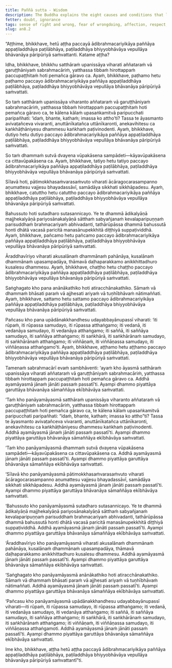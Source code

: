 ```yaml
---
title: Paññā sutta - Wisdom
description: The Buddha explains the eight causes and conditions that lead to the attainment, further development, growth, cultivation, and fulfillment of wisdom that pertains to the fundamentals of the spiritual life.
fetter: doubt, ignorance
tags: sense of right and wrong, fear of wrongdoing, affection, respect, inquiring, seclusion, aroused energy, five aggregates, wisdom, ignorance, an, an8
slug: an8.2
---
```


“Aṭṭhime, bhikkhave, hetū aṭṭha paccayā ādibrahmacariyikāya paññāya appaṭiladdhāya paṭilābhāya, paṭiladdhāya bhiyyobhāvāya vepullāya bhāvanāya pāripūriyā saṁvattanti. Katame aṭṭha?

Idha, bhikkhave, bhikkhu satthāraṁ upanissāya viharati aññataraṁ vā garuṭṭhāniyaṁ sabrahmacāriṁ, yatthassa tibbaṁ hirottappaṁ paccupaṭṭhitaṁ hoti pemañca gāravo ca. Ayaṁ, bhikkhave, paṭhamo hetu paṭhamo paccayo ādibrahmacariyikāya paññāya appaṭiladdhāya paṭilābhāya, paṭiladdhāya bhiyyobhāvāya vepullāya bhāvanāya pāripūriyā saṁvattati.

So taṁ satthāraṁ upanissāya viharanto aññataraṁ vā garuṭṭhāniyaṁ sabrahmacāriṁ, yatthassa tibbaṁ hirottappaṁ paccupaṭṭhitaṁ hoti pemañca gāravo ca, te kālena kālaṁ upasaṅkamitvā paripucchati paripañhati: ‘idaṁ, bhante, kathaṁ; imassa ko attho’ti? Tassa te āyasmanto avivaṭañceva vivaranti, anuttānīkatañca uttānīkaronti, anekavihitesu ca kaṅkhāṭhāniyesu dhammesu kaṅkhaṁ paṭivinodenti. Ayaṁ, bhikkhave, dutiyo hetu dutiyo paccayo ādibrahmacariyikāya paññāya appaṭiladdhāya paṭilābhāya, paṭiladdhāya bhiyyobhāvāya vepullāya bhāvanāya pāripūriyā saṁvattati.

So taṁ dhammaṁ sutvā dvayena vūpakāsena sampādeti—kāyavūpakāsena ca cittavūpakāsena ca. Ayaṁ, bhikkhave, tatiyo hetu tatiyo paccayo ādibrahmacariyikāya paññāya appaṭiladdhāya paṭilābhāya, paṭiladdhāya bhiyyobhāvāya vepullāya bhāvanāya pāripūriyā saṁvattati.

Sīlavā hoti, pātimokkhasaṁvarasaṁvuto viharati ācāragocarasampanno aṇumattesu vajjesu bhayadassāvī, samādāya sikkhati sikkhāpadesu. Ayaṁ, bhikkhave, catuttho hetu catuttho paccayo ādibrahmacariyikāya paññāya appaṭiladdhāya paṭilābhāya, paṭiladdhāya bhiyyobhāvāya vepullāya bhāvanāya pāripūriyā saṁvattati.

Bahussuto hoti sutadharo sutasannicayo. Ye te dhammā ādikalyāṇā majjhekalyāṇā pariyosānakalyāṇā sātthaṁ sabyañjanaṁ kevalaparipuṇṇaṁ parisuddhaṁ brahmacariyaṁ abhivadanti, tathārūpāssa dhammā bahussutā honti dhātā vacasā paricitā manasānupekkhitā diṭṭhiyā suppaṭividdhā. Ayaṁ, bhikkhave, pañcamo hetu pañcamo paccayo ādibrahmacariyikāya paññāya appaṭiladdhāya paṭilābhāya, paṭiladdhāya bhiyyobhāvāya vepullāya bhāvanāya pāripūriyā saṁvattati.

Āraddhavīriyo viharati akusalānaṁ dhammānaṁ pahānāya, kusalānaṁ dhammānaṁ upasampadāya, thāmavā daḷhaparakkamo anikkhittadhuro kusalesu dhammesu. Ayaṁ, bhikkhave, chaṭṭho hetu chaṭṭho paccayo ādibrahmacariyikāya paññāya appaṭiladdhāya paṭilābhāya, paṭiladdhāya bhiyyobhāvāya vepullāya bhāvanāya pāripūriyā saṁvattati.

Saṅghagato kho pana anānākathiko hoti atiracchānakathiko. Sāmaṁ vā dhammaṁ bhāsati paraṁ vā ajjhesati ariyaṁ vā tuṇhībhāvaṁ nātimaññati. Ayaṁ, bhikkhave, sattamo hetu sattamo paccayo ādibrahmacariyikāya paññāya appaṭiladdhāya paṭilābhāya, paṭiladdhāya bhiyyobhāvāya vepullāya bhāvanāya pāripūriyā saṁvattati.

Pañcasu kho pana upādānakkhandhesu udayabbayānupassī viharati: ‘iti rūpaṁ, iti rūpassa samudayo, iti rūpassa atthaṅgamo; iti vedanā, iti vedanāya samudayo, iti vedanāya atthaṅgamo; iti saññā, iti saññāya samudayo, iti saññāya atthaṅgamo; iti saṅkhārā, iti saṅkhārānaṁ samudayo, iti saṅkhārānaṁ atthaṅgamo; iti viññāṇaṁ, iti viññāṇassa samudayo, iti viññāṇassa atthaṅgamo’ti. Ayaṁ, bhikkhave, aṭṭhamo hetu aṭṭhamo paccayo ādibrahmacariyikāya paññāya appaṭiladdhāya paṭilābhāya, paṭiladdhāya bhiyyobhāvāya vepullāya bhāvanāya pāripūriyā saṁvattati.

Tamenaṁ sabrahmacārī evaṁ sambhāventi: ‘ayaṁ kho āyasmā satthāraṁ upanissāya viharati aññataraṁ vā garuṭṭhāniyaṁ sabrahmacāriṁ, yatthassa tibbaṁ hirottappaṁ paccupaṭṭhitaṁ hoti pemañca gāravo ca. Addhā ayamāyasmā jānaṁ jānāti passaṁ passatī’ti. Ayampi dhammo piyattāya garuttāya bhāvanāya sāmaññāya ekībhāvāya saṁvattati.

‘Taṁ kho panāyamāyasmā satthāraṁ upanissāya viharanto aññataraṁ vā garuṭṭhāniyaṁ sabrahmacāriṁ, yatthassa tibbaṁ hirottappaṁ paccupaṭṭhitaṁ hoti pemañca gāravo ca, te kālena kālaṁ upasaṅkamitvā paripucchati paripañhati: “idaṁ, bhante, kathaṁ; imassa ko attho”ti? Tassa te āyasmanto avivaṭañceva vivaranti, anuttānīkatañca uttānīkaronti, anekavihitesu ca kaṅkhāṭhāniyesu dhammesu kaṅkhaṁ paṭivinodenti. Addhā ayamāyasmā jānaṁ jānāti passaṁ passatī’ti. Ayampi dhammo piyattāya garuttāya bhāvanāya sāmaññāya ekībhāvāya saṁvattati.

‘Taṁ kho panāyamāyasmā dhammaṁ sutvā dvayena vūpakāsena sampādeti—kāyavūpakāsena ca cittavūpakāsena ca. Addhā ayamāyasmā jānaṁ jānāti passaṁ passatī’ti. Ayampi dhammo piyattāya garuttāya bhāvanāya sāmaññāya ekībhāvāya saṁvattati.

‘Sīlavā kho panāyamāyasmā pātimokkhasaṁvarasaṁvuto viharati ācāragocarasampanno aṇumattesu vajjesu bhayadassāvī, samādāya sikkhati sikkhāpadesu. Addhā ayamāyasmā jānaṁ jānāti passaṁ passatī’ti. Ayampi dhammo piyattāya garuttāya bhāvanāya sāmaññāya ekībhāvāya saṁvattati.

‘Bahussuto kho panāyamāyasmā sutadharo sutasannicayo. Ye te dhammā ādikalyāṇā majjhekalyāṇā pariyosānakalyāṇā sātthaṁ sabyañjanaṁ kevalaparipuṇṇaṁ parisuddhaṁ brahmacariyaṁ abhivadanti, tathārūpāssa dhammā bahussutā honti dhātā vacasā paricitā manasānupekkhitā diṭṭhiyā suppaṭividdhā. Addhā ayamāyasmā jānaṁ jānāti passaṁ passatī’ti. Ayampi dhammo piyattāya garuttāya bhāvanāya sāmaññāya ekībhāvāya saṁvattati.

‘Āraddhavīriyo kho panāyamāyasmā viharati akusalānaṁ dhammānaṁ pahānāya, kusalānaṁ dhammānaṁ upasampadāya, thāmavā daḷhaparakkamo anikkhittadhuro kusalesu dhammesu. Addhā ayamāyasmā jānaṁ jānāti passaṁ passatī’ti. Ayampi dhammo piyattāya garuttāya bhāvanāya sāmaññāya ekībhāvāya saṁvattati.

‘Saṅghagato kho panāyamāyasmā anānākathiko hoti atiracchānakathiko. Sāmaṁ vā dhammaṁ bhāsati paraṁ vā ajjhesati ariyaṁ vā tuṇhībhāvaṁ nātimaññati. Addhā ayamāyasmā jānaṁ jānāti passaṁ passatī’ti. Ayampi dhammo piyattāya garuttāya bhāvanāya sāmaññāya ekībhāvāya saṁvattati.

‘Pañcasu kho panāyamāyasmā upādānakkhandhesu udayabbayānupassī viharati—iti rūpaṁ, iti rūpassa samudayo, iti rūpassa atthaṅgamo; iti vedanā, iti vedanāya samudayo, iti vedanāya atthaṅgamo; iti saññā, iti saññāya samudayo, iti saññāya atthaṅgamo; iti saṅkhārā, iti saṅkhārānaṁ samudayo, iti saṅkhārānaṁ atthaṅgamo; iti viññāṇaṁ, iti viññāṇassa samudayo, iti viññāṇassa atthaṅgamoti. Addhā ayamāyasmā jānaṁ jānāti passaṁ passatī’ti. Ayampi dhammo piyattāya garuttāya bhāvanāya sāmaññāya ekībhāvāya saṁvattati.

Ime kho, bhikkhave, aṭṭha hetū aṭṭha paccayā ādibrahmacariyikāya paññāya appaṭiladdhāya paṭilābhāya, paṭiladdhāya bhiyyobhāvāya vepullāya bhāvanāya pāripūriyā saṁvattantī”ti.
